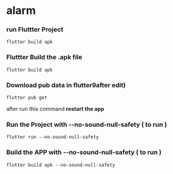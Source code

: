 # alarm
### run Fluttter Project
```linux command
flutter build apk
```
### Fluttter Build the .apk  file
```linux command
flutter build apk
```
### Download pub data in flutter9after edit)
 ```linux command
 flutter pub get
```
after run this command **restart the app**

### Run the Project with --no-sound-null-safety ( to run )
```linux command
flutter run --no-sound-null-safety
```

### Build the APP with --no-sound-null-safety ( to run )
```linux command
flutter build apk --no-sound-null-safety
```
